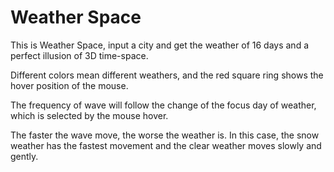 # Weather Space
This is Weather Space, input a city and get the weather of 16 days and a perfect illusion of 3D time-space.

Different colors mean different weathers, and the red square ring shows the hover position of the mouse.

The frequency of wave will follow the change of the focus day of weather, which is selected by the mouse hover.

The faster the wave move, the worse the weather is. In this case, the snow weather has the fastest movement and the clear weather moves slowly and gently.
